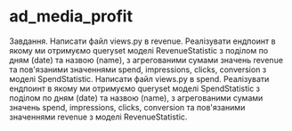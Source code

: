 # ad_media_profit

Завдання.
Написати файл views.py в revenue. Реалізувати ендпоинт в якому ми отримуємо queryset моделі RevenueStatistic з поділом по дням (date) та назвою (name), з агрегованими сумами значень revenue та пов'язаними значеннями spend, impressions, clicks, conversion з моделі SpendStatistic.
Написати файл views.py в spend. Реалізувати ендпоинт в якому ми отримуємо queryset моделі SpendStatistic з поділом по дням (date) та назвою (name), з агрегованими сумами значень spend, impressions, clicks, conversion та пов'язаними значеннями revenue з моделі RevenueStatistic.
